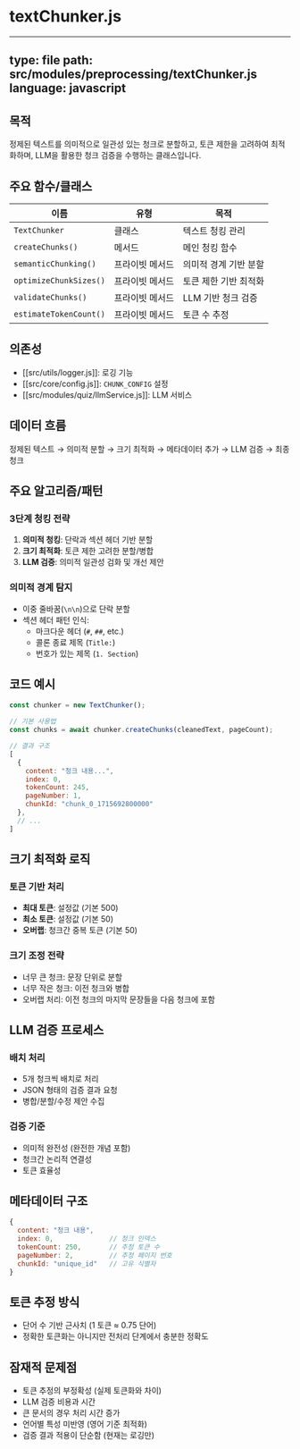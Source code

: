 # textChunker.js

---
type: file
path: src/modules/preprocessing/textChunker.js
language: javascript
---

## 목적
정제된 텍스트를 의미적으로 일관성 있는 청크로 분할하고, 토큰 제한을 고려하여 최적화하며, LLM을 활용한 청크 검증을 수행하는 클래스입니다.

## 주요 함수/클래스
| 이름 | 유형 | 목적 |
|------|------|------|
| `TextChunker` | 클래스 | 텍스트 청킹 관리 |
| `createChunks()` | 메서드 | 메인 청킹 함수 |
| `semanticChunking()` | 프라이빗 메서드 | 의미적 경계 기반 분할 |
| `optimizeChunkSizes()` | 프라이빗 메서드 | 토큰 제한 기반 최적화 |
| `validateChunks()` | 프라이빗 메서드 | LLM 기반 청크 검증 |
| `estimateTokenCount()` | 프라이빗 메서드 | 토큰 수 추정 |

## 의존성
- [[src/utils/logger.js]]: 로깅 기능
- [[src/core/config.js]]: `CHUNK_CONFIG` 설정
- [[src/modules/quiz/llmService.js]]: LLM 서비스

## 데이터 흐름
정제된 텍스트 → 의미적 분할 → 크기 최적화 → 메타데이터 추가 → LLM 검증 → 최종 청크

## 주요 알고리즘/패턴

### 3단계 청킹 전략
1. **의미적 청킹**: 단락과 섹션 헤더 기반 분할
2. **크기 최적화**: 토큰 제한 고려한 분할/병합
3. **LLM 검증**: 의미적 일관성 검화 및 개선 제안

### 의미적 경계 탐지
- 이중 줄바꿈(`\n\n`)으로 단락 분할
- 섹션 헤더 패턴 인식:
  - 마크다운 헤더 (`#`, `##`, etc.)
  - 콜론 종료 제목 (`Title:`)
  - 번호가 있는 제목 (`1. Section`)

## 코드 예시
```javascript
const chunker = new TextChunker();

// 기본 사용법
const chunks = await chunker.createChunks(cleanedText, pageCount);

// 결과 구조
[
  {
    content: "청크 내용...",
    index: 0,
    tokenCount: 245,
    pageNumber: 1,
    chunkId: "chunk_0_1715692800000"
  },
  // ...
]
```

## 크기 최적화 로직

### 토큰 기반 처리
- **최대 토큰**: 설정값 (기본 500)
- **최소 토큰**: 설정값 (기본 50)
- **오버랩**: 청크간 중복 토큰 (기본 50)

### 크기 조정 전략
- 너무 큰 청크: 문장 단위로 분할
- 너무 작은 청크: 이전 청크와 병합
- 오버랩 처리: 이전 청크의 마지막 문장들을 다음 청크에 포함

## LLM 검증 프로세스

### 배치 처리
- 5개 청크씩 배치로 처리
- JSON 형태의 검증 결과 요청
- 병합/분할/수정 제안 수집

### 검증 기준
- 의미적 완전성 (완전한 개념 포함)
- 청크간 논리적 연결성
- 토큰 효율성

## 메타데이터 구조
```javascript
{
  content: "청크 내용",
  index: 0,              // 청크 인덱스
  tokenCount: 250,       // 추정 토큰 수
  pageNumber: 2,         // 추정 페이지 번호
  chunkId: "unique_id"   // 고유 식별자
}
```

## 토큰 추정 방식
- 단어 수 기반 근사치 (1 토큰 ≈ 0.75 단어)
- 정확한 토큰화는 아니지만 전처리 단계에서 충분한 정확도

## 잠재적 문제점
- 토큰 추정의 부정확성 (실제 토큰화와 차이)
- LLM 검증 비용과 시간
- 큰 문서의 경우 처리 시간 증가
- 언어별 특성 미반영 (영어 기준 최적화)
- 검증 결과 적용이 단순함 (현재는 로깅만)

